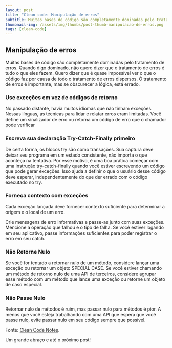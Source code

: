 ```yaml
---
layout: post
title: "Clean code: Manipulação de erros"
subtitle: Muitas bases de código são completamente dominadas pelo tratamento de erros.
thumbnail-img: /assets/img/thumbs/post-thumb-manipulacao-de-erros.png
tags: [clean-code]
---
```


## Manipulação de erros

Muitas bases de código são completamente dominadas pelo tratamento de erros. Quando digo dominado, não quero dizer que o tratamento de erros é tudo o que eles fazem. Quero dizer que é quase impossível ver o que o código faz por causa de todo o tratamento de erros dispersos. O tratamento de erros é importante, mas se obscurecer a lógica, está errado.

### Use exceções em vez de códigos de retorno

No passado distante, havia muitos idiomas que não tinham exceções. Nessas línguas, as técnicas para lidar e relatar erros eram limitadas. Você define um sinalizador de erro ou retorna um código de erro que o chamador pode verificar

### Escreva sua declaração Try-Catch-Finally primeiro

De certa forma, os blocos try são como transações. Sua captura deve deixar seu programa em um estado consistente, não importa o que aconteça na tentativa. Por esse motivo, é uma boa prática começar com uma instrução try-catch-finally quando você estiver escrevendo um código que pode gerar exceções. Isso ajuda a definir o que o usuário desse código deve esperar, independentemente do que der errado com o código executado no try.

### Forneça contexto com exceções

Cada exceção lançada deve fornecer contexto suficiente para determinar a origem e o local de um erro.

Crie mensagens de erro informativas e passe-as junto com suas exceções. Mencione a operação que falhou e o tipo de falha. Se você estiver logando em seu aplicativo, passe informações suficientes para poder registrar o erro em seu catch.

### Não Retorne Nulo

Se você for tentado a retornar nulo de um método, considere lançar uma exceção ou retornar um objeto SPECIAL CASE. Se você estiver chamando um método de retorno nulo de uma API de terceiros, considere agrupar esse método com um método que lance uma exceção ou retorne um objeto de caso especial.

### Não Passe Nulo

Retornar nulo de métodos é ruim, mas passar nulo para métodos é pior. A menos que você esteja trabalhando com uma API que espera que você passe nulo, evite passar nulo em seu código sempre que possível.

Fonte:
<a href="https://github.com/JuanCrg90/Clean-Code-Notes" target="\_blank">Clean Code Notes</a>.

Um grande abraço e até o próximo post!
